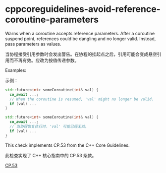 # cppcoreguidelines-avoid-reference-coroutine-parameters

Warns when a coroutine accepts reference parameters. After a coroutine suspend point, references could be dangling and no longer valid. Instead, pass parameters as values.

当协程接受引用参数时会发出警告。在协程的挂起点之后，引用可能会变成悬空引用而不再有效。应改为按值传递参数。

Examples:

示例：

```c++
std::future<int> someCoroutine(int& val) {
  co_await ...;
  // When the coroutine is resumed, 'val' might no longer be valid.
  if (val) ...
}
```

```c++
std::future<int> someCoroutine(int& val) {
  co_await ...;
  // 当协程恢复执行时，'val' 可能已经无效。
  if (val) ...
}
```

This check implements CP.53 from the C++ Core Guidelines.

此检查实现了 C++ 核心指南中的 CP.53 条款。

[CP.53](https://isocpp.github.io/CppCoreGuidelines/CppCoreGuidelines#Rcoro-reference-parameters)
